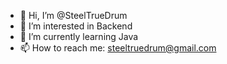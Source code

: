 - 👋 Hi, I’m @SteelTrueDrum
- 👀 I’m interested in Backend
- 🌱 I’m currently learning Java
- 📫 How to reach me: steeltruedrum@gmail.com

<!---
SteelTrueDrum/SteelTrueDrum is a ✨ special ✨ repository because its `README.md` (this file) appears on your GitHub profile.
You can click the Preview link to take a look at your changes.
--->
